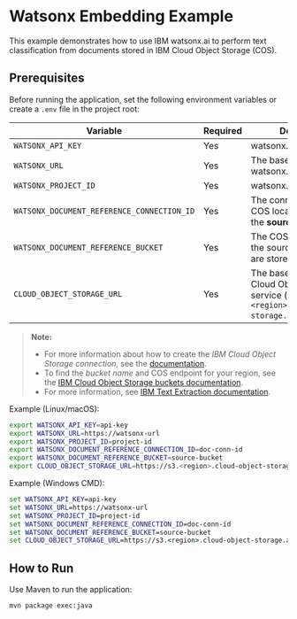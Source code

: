 # Watsonx Embedding Example

This example demonstrates how to use IBM watsonx.ai to perform text classification from documents stored in IBM Cloud Object Storage (COS).

## Prerequisites

Before running the application, set the following environment variables or create a `.env` file in the project root:

| Variable                                      | Required | Description |
|-----------------------------------------------|----------|-------------|
| `WATSONX_API_KEY`                             | Yes      | watsonx.ai API key |
| `WATSONX_URL`                                 | Yes      | The base URL for the watsonx.ai service |
| `WATSONX_PROJECT_ID`                          | Yes      | watsonx.ai project id |
| `WATSONX_DOCUMENT_REFERENCE_CONNECTION_ID`    | Yes      | The connection id for the COS location containing the **source documents** |
| `WATSONX_DOCUMENT_REFERENCE_BUCKET`           | Yes      | The COS bucket where the source documents are stored |
| `CLOUD_OBJECT_STORAGE_URL`                    | Yes      | The base URL of the IBM Cloud Object Storage service (e.g. `https://s3.<region>.cloud-object-storage.appdomain.cloud`) |

> **Note:**
> - For more information about how to create the *IBM Cloud Object Storage connection*, see the [documentation](https://dataplatform.cloud.ibm.com/docs/content/wsj/manage-data/conn-cos.html?context=wx&locale=en).
> - To find the *bucket name* and COS endpoint for your region, see the [IBM Cloud Object Storage buckets documentation](https://cloud.ibm.com/docs/cloud-object-storage?topic=cloud-object-storage-endpoints).
> - For more information, see [IBM Text Extraction documentation](https://dataplatform.cloud.ibm.com/docs/content/wsj/analyze-data/fm-api-text-extraction.html?context=wx&audience=wdp). 

Example (Linux/macOS):
```bash
export WATSONX_API_KEY=api-key
export WATSONX_URL=https://watsonx-url
export WATSONX_PROJECT_ID=project-id
export WATSONX_DOCUMENT_REFERENCE_CONNECTION_ID=doc-conn-id
export WATSONX_DOCUMENT_REFERENCE_BUCKET=source-bucket
export CLOUD_OBJECT_STORAGE_URL=https://s3.<region>.cloud-object-storage.appdomain.cloud
```

Example (Windows CMD):
```cmd
set WATSONX_API_KEY=api-key
set WATSONX_URL=https://watsonx-url
set WATSONX_PROJECT_ID=project-id
set WATSONX_DOCUMENT_REFERENCE_CONNECTION_ID=doc-conn-id
set WATSONX_DOCUMENT_REFERENCE_BUCKET=source-bucket
set CLOUD_OBJECT_STORAGE_URL=https://s3.<region>.cloud-object-storage.appdomain.cloud
```

## How to Run
Use Maven to run the application:

```bash
mvn package exec:java
```
